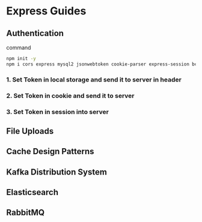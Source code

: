 # Express Guides

## Authentication

command

```bash
npm init -y
npm i cors express mysql2 jsonwebtoken cookie-parser express-session bcrypt
```

### 1. Set Token in local storage and send it to server in header
### 2. Set Token in cookie and send it to server
### 3. Set Token in session into server

## File Uploads

## Cache Design Patterns

## Kafka Distribution System

## Elasticsearch

## RabbitMQ